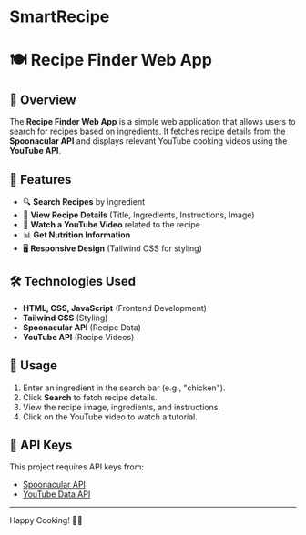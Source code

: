 # SmartRecipe
# 🍽️ Recipe Finder Web App

## 📌 Overview
The **Recipe Finder Web App** is a simple web application that allows users to search for recipes based on ingredients. It fetches recipe details from the **Spoonacular API** and displays relevant YouTube cooking videos using the **YouTube API**.

## 🚀 Features
- 🔍 **Search Recipes** by ingredient
- 📜 **View Recipe Details** (Title, Ingredients, Instructions, Image)
- 🎥 **Watch a YouTube Video** related to the recipe
- 📊 **Get Nutrition Information**
- 🖥️ **Responsive Design** (Tailwind CSS for styling)

## 🛠️ Technologies Used
- **HTML, CSS, JavaScript** (Frontend Development)
- **Tailwind CSS** (Styling)
- **Spoonacular API** (Recipe Data)
- **YouTube API** (Recipe Videos)

## 📖 Usage
1. Enter an ingredient in the search bar (e.g., "chicken").
2. Click **Search** to fetch recipe details.
3. View the recipe image, ingredients, and instructions.
4. Click on the YouTube video to watch a tutorial.

## 🔑 API Keys
This project requires API keys from:
- [Spoonacular API](https://spoonacular.com/food-api)
- [YouTube Data API](https://console.cloud.google.com/apis/library/youtube.googleapis.com)

---
Happy Cooking! 🍳🔥

